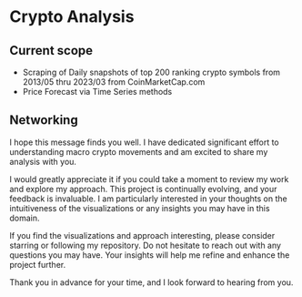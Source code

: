 # Crypto Analysis 

## Current scope
* Scraping of Daily snapshots of top 200 ranking crypto symbols from 2013/05 thru 2023/03 from CoinMarketCap.com
* Price Forecast via Time Series methods


## Networking
I hope this message finds you well. I have dedicated significant effort to understanding macro crypto movements and am excited to share my analysis with you.

I would greatly appreciate it if you could take a moment to review my work and explore my approach. This project is continually evolving, and your feedback is invaluable. I am particularly interested in your thoughts on the intuitiveness of the visualizations or any insights you may have in this domain.

If you find the visualizations and approach interesting, please consider starring or following my repository. Do not hesitate to reach out with any questions you may have. Your insights will help me refine and enhance the project further.

Thank you in advance for your time, and I look forward to hearing from you.
